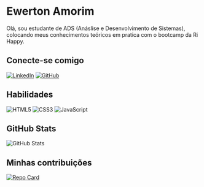 # Ewerton Amorim
Olá, sou estudante de ADS (Anáslise e Desenvolvimento de Sistemas), colocando meus conhecimentos teóricos em pratica com o bootcamp da Ri Happy.

## Conecte-se comigo
[![LinkedIn](https://img.shields.io/badge/LinkedIn-FFFFFF?style=for-the-badge&logo=linkedin&logoColor=A66038)](https://www.linkedin.com/in/ewerton-amorim-1315a1243/)
[![GitHub](https://img.shields.io/badge/GitHub-FFFFFF?style=for-the-badge&logo=github&logoColor=A66038)](https://github.com/EwertonAmorim)

## Habilidades
![HTML5](https://img.shields.io/badge/HTML5-FFFFFF?style=for-the-badge&logo=html5&logoColor=A66038)
![CSS3](https://img.shields.io/badge/CSS3-FFFFFF?style=for-the-badge&logo=css3&logoColor=A66038)
![JavaScript](https://img.shields.io/badge/JavaScript-FFFFFF?style=for-the-badge&logo=javascript&logoColor=A66038)

## GitHub Stats
![GitHub Stats](https://github-readme-stats.vercel.app/api?username=ewertonamorim&theme=transparent&bg_color=FFF&border_color=A66038&show_icons=true&icon_color=A66038&title_color=8C4227&text_color=73341D&hide_title=true&hide=stars)

## Minhas contribuições
[![Repo Card](https://github-readme-stats.vercel.app/api/pin/?username=ewertonamorim&repo=dio-lab-open-source&bg_color=FFF&border_color=A66038&show_icons=true&icon_color=A66038&title_color=8C4227&text_color=73341D)](https://github.com/ewertonamorim/dio-lab-open-source)


